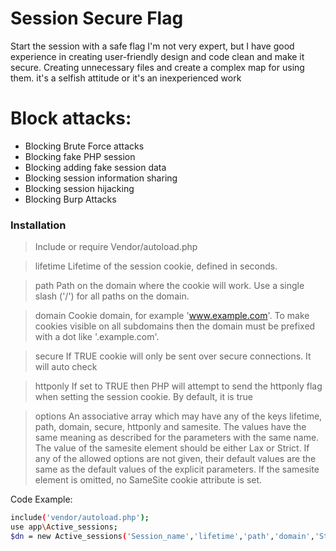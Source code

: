 # Session Secure Flag
Start the session with a safe flag
I'm not very expert, but I have good experience in creating user-friendly design and code clean and make it secure. Creating unnecessary files and create a complex map for using them. it's a selfish attitude or it's an inexperienced work

# Block attacks:
 - Blocking Brute Force attacks
 - Blocking fake PHP session
 - Blocking adding fake session data
 - Blocking session information sharing
 - Blocking session hijacking
 - Blocking Burp Attacks


### Installation
>  Include or require Vendor/autoload.php 

> lifetime
Lifetime of the session cookie, defined in seconds.

> path
Path on the domain where the cookie will work. Use a single slash ('/') for all paths on the domain.

> domain
Cookie domain, for example 'www.example.com'. To make cookies visible on all subdomains then the domain must be prefixed with a dot like '.example.com'.

> secure 
If TRUE cookie will only be sent over secure connections. It will auto check

> httponly
If set to TRUE then PHP will attempt to send the httponly flag when setting the session cookie. By default, it is true

> options
An associative array which may have any of the keys lifetime, path, domain, secure, httponly and samesite. The values have the same meaning as described for the parameters with the same name. The value of the samesite element should be either Lax or Strict. If any of the allowed options are not given, their default values are the same as the default values of the explicit parameters. If the samesite element is omitted, no SameSite cookie attribute is set.

 Code Example:
```sh
include('vendor/autoload.php');
use app\Active_sessions;
$dn = new Active_sessions('Session_name','lifetime','path','domain','Strict or Lax!');
```





